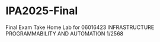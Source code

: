 # IPA2025-Final
Final Exam Take Home Lab for 06016423 INFRASTRUCTURE PROGRAMMABILITY AND AUTOMATION 1/2568

